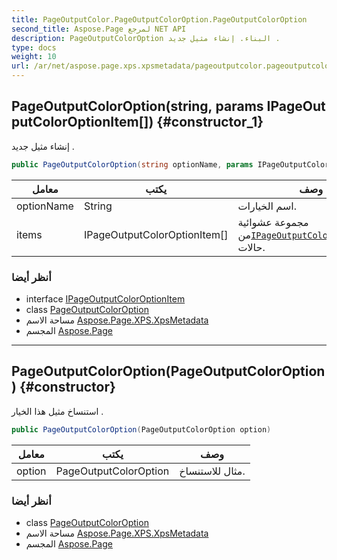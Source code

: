 ```yaml
---
title: PageOutputColor.PageOutputColorOption.PageOutputColorOption
second_title: Aspose.Page لمرجع NET API
description: PageOutputColorOption البناء. إنشاء مثيل جديد .
type: docs
weight: 10
url: /ar/net/aspose.page.xps.xpsmetadata/pageoutputcolor.pageoutputcoloroption/pageoutputcoloroption/
---
```

## PageOutputColorOption(string, params IPageOutputColorOptionItem[]) {#constructor_1}

إنشاء مثيل جديد .

```csharp
public PageOutputColorOption(string optionName, params IPageOutputColorOptionItem[] items)
```

| معامل | يكتب | وصف |
| --- | --- | --- |
| optionName | String | اسم الخيارات. |
| items | IPageOutputColorOptionItem[] | مجموعة عشوائية من[`IPageOutputColorOptionItem`](../../pageoutputcolor.ipageoutputcoloroptionitem/) حالات. |

### أنظر أيضا

* interface [IPageOutputColorOptionItem](../../pageoutputcolor.ipageoutputcoloroptionitem/)
* class [PageOutputColorOption](../)
* مساحة الاسم [Aspose.Page.XPS.XpsMetadata](../../pageoutputcolor.pageoutputcoloroption/)
* المجسم [Aspose.Page](../../../)

---

## PageOutputColorOption(PageOutputColorOption) {#constructor}

استنساخ مثيل هذا الخيار .

```csharp
public PageOutputColorOption(PageOutputColorOption option)
```

| معامل | يكتب | وصف |
| --- | --- | --- |
| option | PageOutputColorOption | مثال للاستنساخ. |

### أنظر أيضا

* class [PageOutputColorOption](../)
* مساحة الاسم [Aspose.Page.XPS.XpsMetadata](../../pageoutputcolor.pageoutputcoloroption/)
* المجسم [Aspose.Page](../../../)


